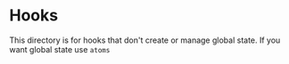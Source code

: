 # Hooks

This directory is for hooks that don't create or manage global state. If you want global state use `atoms`
